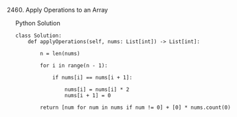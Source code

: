 2460. Apply Operations to an Array

Python Solution
```
class Solution:
    def applyOperations(self, nums: List[int]) -> List[int]:
        
        n = len(nums)

        for i in range(n - 1):

            if nums[i] == nums[i + 1]:

                nums[i] = nums[i] * 2
                nums[i + 1] = 0
        
        return [num for num in nums if num != 0] + [0] * nums.count(0)
```
